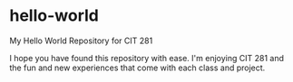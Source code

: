 # hello-world
My Hello World Repository for CIT 281

I hope you have found this repository with ease. I'm enjoying CIT 281 and the fun and new experiences that come with each class and project.

